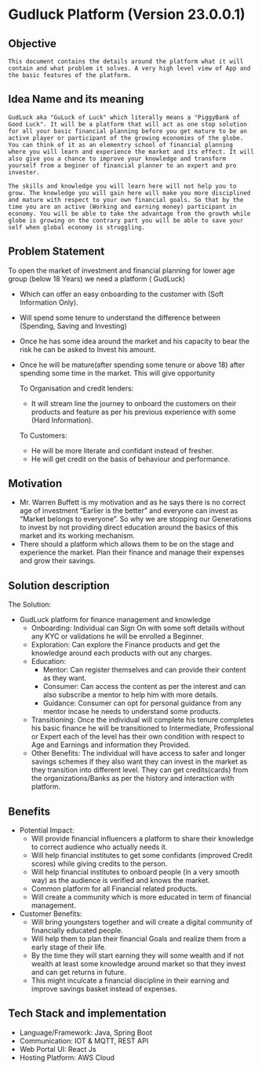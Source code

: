 # Gudluck  Platform (Version 23.0.0.1)

## Objective 

    This document contains the details around the platform what it will contain and what problem it solves. A very high level view of App and the basic features of the platform. 

## Idea Name and its meaning
    GudLuck aka "GuLuck of Luck" which literally means a "PiggyBank of Good Luck". It will be a platform that will act as one stop solution for all your basic financial planning before you get mature to be an active player or participant of the growing economies of the globe. You can think of it as an elementry school of financial planning  where you will learn and experience the market and its effect. It will also give you a chance to improve your knowledge and transform yourself from a beginer of financial planner to an expert and pro invester.

    The skills and knowledge you will learn here will not help you to grow. The knowledge you will gain here will make you more disciplined and mature with respect to your own financial goals. So that by the time you are an active (Working and earning money) participant in economy. You will be able to take the advantage from the growth while globe is growing on the contrary part you will be able to save your self when global economy is struggling.


## Problem Statement
   To  open the market of investment and financial planning for lower age group (below 18 Years) we need a platform ( GudLuck)
 * Which can offer an easy onboarding to the customer with (Soft Information Only).
 *  Will spend some tenure  to understand the difference between (Spending, Saving and Investing)
 * Once he has some idea around the market and his capacity to bear the risk he can be asked to Invest his amount.
    
 * Once he will be mature(after spending some tenure or above 18) after spending some time in the market. This will 
    give opportunity 
    
    To Organisation and credit lenders: 
    * It will stream line the journey to onboard the customers on their products and feature as per his previous experience with some (Hard Information).
    
    To Customers:
    * He will be more literate and confidant instead of fresher.
    * He will get credit on the basis of behaviour and performance.



## Motivation
  * Mr. Warren Buffett is my motivation and as he says there is no correct age of investment “Earlier is the better” and everyone can invest as “Market belongs to everyone”. So why we are stopping our Generations to invest by not providing direct education around the basics of this market and its working 
mechanism. 
  * There should a platform which allows them to be on the stage and experience the market. Plan their finance and manage their expenses and grow their savings.

## Solution description
The Solution: 
* GudLuck platform for finance management and knowledge
   *  Onboarding: Individual can Sign On with some soft details without any KYC or validations he will be enrolled a  Beginner.
   * Exploration: Can explore the Finance products and get the knowledge around each products with out any charges.
  * Education: 
    * Mentor: Can register themselves and can provide their content as they want.
     * Consumer: Can access the content as per the interest and can also subscribe a mentor to help him with more details.
     * Guidance: Consumer can opt for personal guidance from any mentor incase he needs to understand some products.
   * Transitioning: Once the individual will complete his tenure completes his basic finance he will be transitioned to  Intermediate, Professional  or Expert each of the level has their own condition with respect to Age and Earnings and information they Provided.
  * Other Benefits: The individual will have access to safer and longer savings schemes if they also want they can  invest in the market as they 
transition into different level.
They can get credits(cards) from the organizations/Banks as per the history and interaction with platform. 
  
## Benefits 
 * Potential Impact: 
   * Will provide financial influencers a platform to share their knowledge to correct audience who actually needs it.
   * Will help financial institutes to get some confidants (improved Credit scores) while giving credits to the person.
   * Will help financial institutes to onboard people (in a very smooth way) as the audience is verified and knows the market.
   * Common platform for all Financial related products.
   *  Will create a community which is more educated in term of financial management.
 * Customer Benefits: 
   *  Will bring youngsters together and will create a digital community of financially educated people.
   *  Will help them to plan their financial Goals and realize them from a early stage of their life.
   *   By the time they will start earning they will some wealth and if not wealth at least some knowledge around market so that they invest and can get 
returns in future.
   *  This might inculcate a financial discipline in their earning and improve savings basket instead of expenses.

## Tech Stack and implementation   
 * Language/Framework: Java, Spring Boot
 * Communication: IOT & MQTT, REST API 
 * Web Portal UI: React Js 
 * Hosting Platform: AWS Cloud

